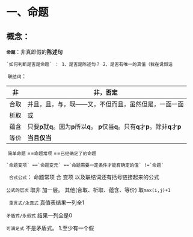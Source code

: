 # 一、命题
## 概念：	
​	**`命题`**：非真即假的**陈述句** 

 	`如何判断是否是命题` ： 1、是否是陈述句？ 2、是否有唯一的真值（我在说假话

​	`联结词`：​

|  非  | 非，否定                                                     |
| :--: | ------------------------------------------------------------ |
| 合取 | 并且，且，与，既——又，不但而且，虽然但是，一面一面           |
| 析取 | 或                                                           |
| 蕴含 | 只要**p**就**q**。因为**p**所以**q**。 **p**仅当**q**。只有**q**才**p**。除非**q**才**p** |
| 等价 | **当且仅当**                                                 |

​	`简单命题` ==`命题常项` ==`已经确定了的命题`

 	`命题变项` ==`命题变元` ==`命题需要一定条件才能有确定的值` !=`命题`	

   ` 合式公式`： 命题常项 合 变项 以及联结词还有括号链接起来的公式

   `公式的层次` 取非 加一层。 其他(合取、析取、蕴含、等价) 取`max(i,j)+1`

  ` 重言式/永真式` 真值表结果一列全1

   `矛盾式/永假式` 结果一列全是0

`可满足式` 不是矛盾式。 1.至少有一个假
